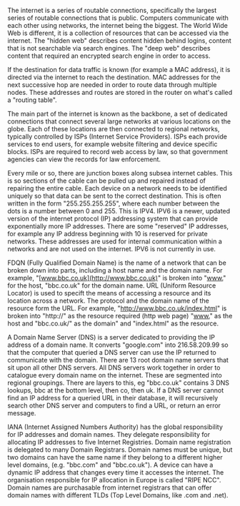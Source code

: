 
The internet is a series of routable connections, specifically the largest series of routable connections that is public. Computers communicate with each other using networks, the internet being the biggest. The World Wide Web is different, it is  a collection of resources that can be accessed via the internet. The "hidden web" describes content hidden behind logins, content that is not searchable via search engines. The "deep web" describes content that required an encrypted search engine in order to access.

If the destination for data traffic is known (for example a MAC address), it is directed via the internet to reach the destination. MAC addresses for the next successive hop are needed in order to route data through multiple nodes. These addresses and routes are stored in the router on what's called a "routing table". 


The main part of the internet is known as the backbone, a set of dedicated connections that connect several large networks at various locations on the globe. Each of these locations are then connected to regional networks, typically controlled by ISPs (Internet Service Providers). ISPs each provide services to end users, for example website filtering and device specific blocks. ISPs are required to record web access by law, so that government agencies can view the records for law enforcement.

Every mile or so, there are junction boxes along subsea internet cables. This is so sections of the cable can be pulled up and repaired instead of repairing the entire cable. Each device on a network needs to be identified uniquely so that data can be sent to the correct destination. This is often written in the form "255.255.255.255", where each number between the dots is a number between 0 and 255. This is IPV4. IPV6 is a newer, updated version of the internet protocol (IP) addressing  system that can provide exponentially more IP addresses. There are some "reserved" IP addresses, for example any IP address beginning with 10 is reserved for private networks. These addresses are used for internal communication within a networks and are not used on the internet. IPV6 is not currently in use.


FDQN (Fully Qualified Domain Name) is the name of a network that can be broken down into parts, including a host name and the domain name. For example, "[www.bbc.co.uk](http://www.bbc.co.uk)" is broken into "[www.](http://www.)" for the host, "bbc.co.uk" for the domain name. URL (Uniform Resource Locator) is used to specift the means of accessing a resource and its location across a network. The protocol and the domain name of the resource form the URL. For example, "<http://www.bbc.co.uk/index.html>" is broken into "http://" as the resource required (http web page) "[www.](http://www.)" as the host and "bbc.co.uk/" as the domain" and "index.html" as the resource.

A Domain Name Server (DNS) is a server dedicated to providing the IP address of a domain name. It converts "google.com" into 216.58.209.99 so that the computer that queried a DNS server can use the IP returned to communicate with the domain. There are 13 root domain name servers that sit upon all other DNS servers. All DNS servers work together in order to catalogue every domain name on the internet. These are segmented into regional groupings. There are layers to this, eg "bbc.co.uk" contains 3 DNS lookups, bbc at the bottom level, then co, then uk. If a DNS server cannot find an IP address for a queried URL in their database, it will recursively search other DNS server and computers to find a URL, or return an error message.

IANA (Internet Assigned Numbers Authority) has the global responsibility for IP addresses and domain names. They delegate responsibility for allocating IP addresses to five Internet Registries. Domain name registration is delegated to many Domain Registrars. Domain names must be unique, but two domains can have the same name if they belong to a different higher level domains, (e.g. "bbc.com" and "bbc.co.uk"). A device can have a dynamic IP address that changes every time it accesses the internet. The organisation responsible for IP allocation in Europe is called "RIPE NCC". Domain names are purchasable from internet registrars that can offer domain names with different TLDs (Top Level Domains, like .com and .net).
